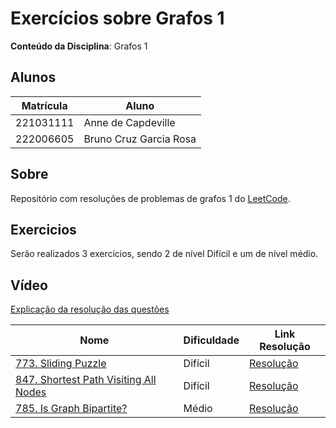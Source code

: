 
# Exercícios sobre Grafos 1

**Conteúdo da Disciplina**: Grafos 1<br>

## Alunos

|Matrícula | Aluno |
| -- | -- |
| 221031111  | Anne de Capdeville |
| 222006605  | Bruno Cruz Garcia Rosa |

## Sobre 
Repositório com resoluções de problemas de grafos 1 do [LeetCode](https://leetcode.com/).

## Exercicios

Serão realizados 3 exercícios, sendo 2 de nível Difícil e um de nível médio.

## Vídeo 
[Explicação da resolução das questões](https://youtu.be/g1yLoQCWssk)

|Nome | Dificuldade | Link Resolução |
| -- | -- | -- |
|[773. Sliding Puzzle](https://leetcode.com/problems/sliding-puzzle/description) | Difícil | [Resolução](/Resolucoes/questão773.c++) |
|[847. Shortest Path Visiting All Nodes](https://leetcode.com/problems/shortest-path-visiting-all-nodes/description) | Difícil | [Resolução](/Resolucoes/questao847.c++) |
|[785. Is Graph Bipartite?](https://leetcode.com/problems/is-graph-bipartite/description/) | Médio | [Resolução](/Resolucoes/questao785.c++) |
